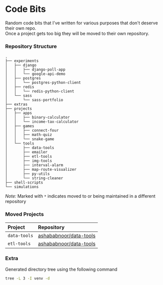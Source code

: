 # Code Bits

Random code bits that I've written for various purposes that don't deserve their own repo.  
Once a project gets too big they will be moved to their own repository.

### Repository Structure
```
.
├── experiments
│   ├── django
│   │   ├── django-poll-app
│   │   └── google-api-demo
│   ├── postgres
│   │   └── postgres-python-client
│   ├── redis
│   │   └── redis-python-client
│   └── sass
│       └── sass-portfolio
├── extras
├── projects
│   ├── apps
│   │   ├── binary-calculator
│   │   └── income-tax-calculator
│   ├── games
│   │   ├── connect-four
│   │   ├── math-quiz
│   │   └── snake-game
│   └── tools
│       ├── data-tools
│       ├── emailer
│       ├── etl-tools
│       ├── img-tools
│       ├── interval-alarm
│       ├── map-route-visualizer
│       ├── py-utils
│       └── string-cleaner
├── shell-scripts
└── simulations
```

*Note:* Marked with `*` indicates moved to or being maintained in a different repository


### Moved Projects

 Project      |  Repository                                                         
:-------------|:--------------------------------------------------------------------
 `data-tools` | [ashababnoor/data-tools](https://github.com/ashababnoor/data-tools) 
 `etl-tools`  | [ashababnoor/data-tools](https://github.com/ashababnoor/etl-tools)  


### Extra
Generated directory tree using the following command
```bash
tree -L 3 -I venv -d
```
